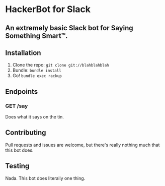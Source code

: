 # HackerBot for Slack
## An extremely basic Slack bot for Saying Something Smart™️.

## Installation
1. Clone the repo:
  `git clone git://blahblahblah`
1. Bundle:
  `bundle install`
1. Go!
  `bundle exec rackup`

## Endpoints
### GET /say
Does what it says on the tin.

## Contributing
Pull requests and issues are welcome, but there's really nothing much that this bot does.

## Testing
Nada. This bot does literally one thing.
